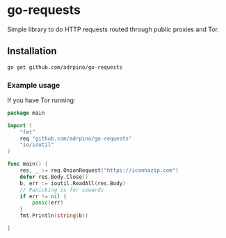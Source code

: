 # go-requests

Simple library to do HTTP requests routed through public proxies and Tor.

## Installation

```bash
go get github.com/adrpino/go-requests
```


### Example usage
If you have Tor running:

```go
package main

import (
	"fmt"
	req "github.com/adrpino/go-requests"
	"io/ioutil"
)

func main() {
	res, _ := req.OnionRequest("https://icanhazip.com")
	defer res.Body.Close()
	b, err := ioutil.ReadAll(res.Body)
	// Panicking is for cowards
	if err != nil {
		panic(err)
	}
	fmt.Println(string(b))

}
```
